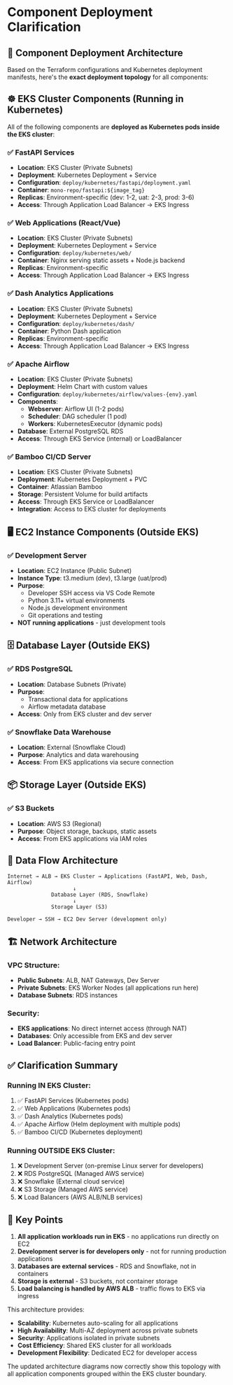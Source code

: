 # Component Deployment Clarification

## 🎯 **Component Deployment Architecture**

Based on the Terraform configurations and Kubernetes deployment manifests, here's the **exact deployment topology** for all components:

## ☸️ **EKS Cluster Components (Running in Kubernetes)**

All of the following components are **deployed as Kubernetes pods inside the EKS cluster**:

### ✅ **FastAPI Services**
- **Location**: EKS Cluster (Private Subnets)
- **Deployment**: Kubernetes Deployment + Service
- **Configuration**: `deploy/kubernetes/fastapi/deployment.yaml`
- **Container**: `mono-repo/fastapi:${image_tag}`
- **Replicas**: Environment-specific (dev: 1-2, uat: 2-3, prod: 3-6)
- **Access**: Through Application Load Balancer → EKS Ingress

### ✅ **Web Applications (React/Vue)**
- **Location**: EKS Cluster (Private Subnets)
- **Deployment**: Kubernetes Deployment + Service
- **Configuration**: `deploy/kubernetes/web/`
- **Container**: Nginx serving static assets + Node.js backend
- **Replicas**: Environment-specific
- **Access**: Through Application Load Balancer → EKS Ingress

### ✅ **Dash Analytics Applications**
- **Location**: EKS Cluster (Private Subnets)
- **Deployment**: Kubernetes Deployment + Service
- **Configuration**: `deploy/kubernetes/dash/`
- **Container**: Python Dash application
- **Replicas**: Environment-specific
- **Access**: Through Application Load Balancer → EKS Ingress

### ✅ **Apache Airflow**
- **Location**: EKS Cluster (Private Subnets)
- **Deployment**: Helm Chart with custom values
- **Configuration**: `deploy/kubernetes/airflow/values-{env}.yaml`
- **Components**:
  - **Webserver**: Airflow UI (1-2 pods)
  - **Scheduler**: DAG scheduler (1 pod)
  - **Workers**: KubernetesExecutor (dynamic pods)
- **Database**: External PostgreSQL RDS
- **Access**: Through EKS Service (internal) or LoadBalancer

### ✅ **Bamboo CI/CD Server**
- **Location**: EKS Cluster (Private Subnets)  
- **Deployment**: Kubernetes Deployment + PVC
- **Container**: Atlassian Bamboo
- **Storage**: Persistent Volume for build artifacts
- **Access**: Through EKS Service or LoadBalancer
- **Integration**: Access to EKS cluster for deployments

## 🖥️ **EC2 Instance Components (Outside EKS)**

### ✅ **Development Server**
- **Location**: EC2 Instance (Public Subnet)
- **Instance Type**: t3.medium (dev), t3.large (uat/prod)
- **Purpose**: 
  - Developer SSH access via VS Code Remote
  - Python 3.11+ virtual environments
  - Node.js development environment
  - Git operations and testing
- **NOT running applications** - just development tools

## 🗄️ **Database Layer (Outside EKS)**

### ✅ **RDS PostgreSQL**
- **Location**: Database Subnets (Private)
- **Purpose**: 
  - Transactional data for applications
  - Airflow metadata database
- **Access**: Only from EKS cluster and dev server

### ✅ **Snowflake Data Warehouse**
- **Location**: External (Snowflake Cloud)
- **Purpose**: Analytics and data warehousing
- **Access**: From EKS applications via secure connection

## 📦 **Storage Layer (Outside EKS)**

### ✅ **S3 Buckets**
- **Location**: AWS S3 (Regional)
- **Purpose**: Object storage, backups, static assets
- **Access**: From EKS applications via IAM roles

## 🔄 **Data Flow Architecture**

```
Internet → ALB → EKS Cluster → Applications (FastAPI, Web, Dash, Airflow)
                     ↓
              Database Layer (RDS, Snowflake)
                     ↓
              Storage Layer (S3)

Developer → SSH → EC2 Dev Server (development only)
```

## 🏗️ **Network Architecture**

### VPC Structure:
- **Public Subnets**: ALB, NAT Gateways, Dev Server
- **Private Subnets**: EKS Worker Nodes (all applications run here)
- **Database Subnets**: RDS instances

### Security:
- **EKS applications**: No direct internet access (through NAT)
- **Databases**: Only accessible from EKS and dev server
- **Load Balancer**: Public-facing entry point

## ✅ **Clarification Summary**

### **Running IN EKS Cluster:**
1. ✅ FastAPI Services (Kubernetes pods)
2. ✅ Web Applications (Kubernetes pods)
3. ✅ Dash Analytics (Kubernetes pods)
4. ✅ Apache Airflow (Helm deployment with multiple pods)
5. ✅ Bamboo CI/CD (Kubernetes deployment)

### **Running OUTSIDE EKS Cluster:**
1. ❌ Development Server (on-premise Linux server for developers)
2. ❌ RDS PostgreSQL (Managed AWS service)
3. ❌ Snowflake (External cloud service)
4. ❌ S3 Storage (Managed AWS service)
5. ❌ Load Balancers (AWS ALB/NLB services)

## 🎯 **Key Points**

1. **All application workloads run in EKS** - no applications run directly on EC2
2. **Development server is for developers only** - not for running production applications
3. **Databases are external services** - RDS and Snowflake, not in containers
4. **Storage is external** - S3 buckets, not container storage
5. **Load balancing is handled by AWS ALB** - traffic flows to EKS via ingress

This architecture provides:
- **Scalability**: Kubernetes auto-scaling for all applications
- **High Availability**: Multi-AZ deployment across private subnets
- **Security**: Applications isolated in private subnets
- **Cost Efficiency**: Shared EKS cluster for all workloads
- **Development Flexibility**: Dedicated EC2 for developer access

The updated architecture diagrams now correctly show this topology with all application components grouped within the EKS cluster boundary.
